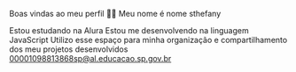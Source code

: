Boas vindas ao meu perfil 💙💙
Meu nome é nome sthefany

Estou estudando na Alura
Estou me desenvolvendo na linguagem JavaScript
Utilizo esse espaço para minha organização e compartilhamento dos meu projetos desenvolvidos
00001098813868sp@al.educacao.sp.gov.br
